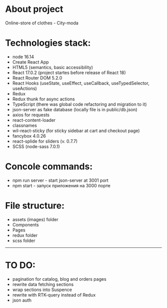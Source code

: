 # About project

Online-store of clothes - City-moda

# Technologies stack:

- node 16.14
- Create React App
- HTML5 (semantics, basic accessibility)
- React 17.0.2 (project startes before release of React 18)
- React Router DOM 5.2.0
- React Hooks (useState, useEffect, useCallback, useTypedSelector, useActions)
- Redux
- Redux thunk for async actions
- TypeScript (there was global code refactoring and migration to it)
- json-server as fake database (locally file is in public/db.json)
- axios for requests
- react-content-loader
- classnames
- wil-react-sticky (for sticky sidebar at cart and checkout page)
- fancybox 4.0.26
- react-splide for sliders (v. 0.7.7)
- SCSS (node-sass 7.0.1)

# Concole commands:

- npm run server - start json-server at 3001 port
- npm start - запуск приложения на 3000 порте

# File structure:

- assets (images) folder
- Components
- Pages
- redux folder
- scss folder

---

# TO DO:
- pagination for catalog, blog and orders pages
- rewrite data fetching sections
- wrap sections into Suspence
- rewrite with RTK-query instead of Redux
- json auth
